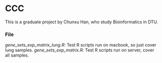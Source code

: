 # CCC
This is a graduate project by Chunxu Han, who study Bioinformatics in DTU. 


### File
*gene_sets_exp_matrix_lung.R*: Test R scripts run on macbook, so just cover lung samples.
*gene_sets_exp_matrix.R*: Test R scripts run on server, cover all samples.

